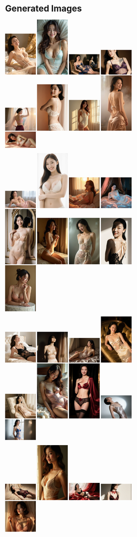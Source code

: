 # Generated Images



<img src="2025_09_20_01.webp" width="100"/> <img src="2025_09_20_02.webp" width="100"/> <img src="2025_09_20_03.webp" width="100"/> <img src="2025_09_20_04.webp" width="100"/> <img src="2025_09_20_05.webp" width="100"/> <img src="2025_09_20_06.webp" width="100"/> <img src="2025_09_20_07.webp" width="100"/> <img src="2025_09_20_08.webp" width="100"/> <img src="2025_09_20_09.webp" width="100"/>

<img src="2025_09_20_10.webp" width="100"/> <img src="2025_09_20_11.webp" width="100"/> <img src="2025_09_20_12.webp" width="100"/> <img src="2025_09_20_13.webp" width="100"/> <img src="2025_09_20_14.webp" width="100"/> <img src="2025_09_20_15.webp" width="100"/> <img src="2025_09_20_16.webp" width="100"/> <img src="2025_09_20_17.webp" width="100"/> <img src="2025_09_20_18.webp" width="100"/>

<img src="2025_09_20_19.webp" width="100"/> <img src="2025_09_20_20.webp" width="100"/> <img src="2025_09_20_21.webp" width="100"/> <img src="2025_09_20_22.webp" width="100"/> <img src="2025_09_20_23.webp" width="100"/> <img src="2025_09_20_24.webp" width="100"/> <img src="2025_09_20_25.webp" width="100"/> <img src="2025_09_20_26.webp" width="100"/> <img src="2025_09_20_27.webp" width="100"/>

<img src="2025_09_20_28.webp" width="100"/> <img src="2025_09_20_29.webp" width="100"/> <img src="2025_09_20_30.webp" width="100"/> <img src="2025_09_20_31.webp" width="100"/> <img src="2025_09_20_32.webp" width="100"/>